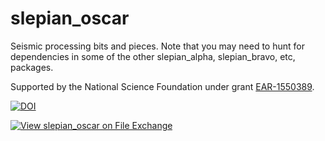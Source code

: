 # slepian_oscar
Seismic processing bits and pieces. Note that you may need to hunt for dependencies in some of the other slepian_alpha, slepian_bravo, etc, packages.

Supported by the National Science Foundation under grant <a href="https://www.nsf.gov/awardsearch/showAward?AWD_ID=1550389">EAR-1550389</a>.

[![DOI](https://zenodo.org/badge/DOI/10.5281/zenodo.4085274.svg)](https://doi.org/10.5281/zenodo.4085274)

[![View slepian_oscar on File Exchange](https://www.mathworks.com/matlabcentral/images/matlab-file-exchange.svg)](https://www.mathworks.com/matlabcentral/fileexchange/81121-slepian_oscar)
